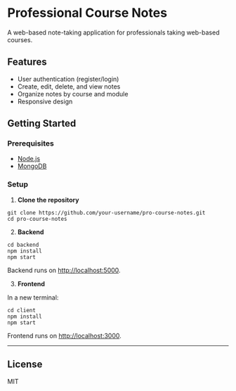 # Professional Course Notes

A web-based note-taking application for professionals taking web-based courses.

## Features

- User authentication (register/login)
- Create, edit, delete, and view notes
- Organize notes by course and module
- Responsive design

## Getting Started

### Prerequisites

- [Node.js](https://nodejs.org/)
- [MongoDB](https://www.mongodb.com/)

### Setup

1. **Clone the repository**

```
git clone https://github.com/your-username/pro-course-notes.git
cd pro-course-notes
```

2. **Backend**

```
cd backend
npm install
npm start
```

Backend runs on [http://localhost:5000](http://localhost:5000).

3. **Frontend**

In a new terminal:

```
cd client
npm install
npm start
```

Frontend runs on [http://localhost:3000](http://localhost:3000).

---

## License

MIT